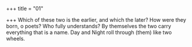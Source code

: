 +++
title = "01"

+++
Which of these two is the earlier, and which the later? How were they  born, o poets? Who fully understands?
By themselves the two carry everything that is a name. Day and Night  roll through (them) like two wheels.
